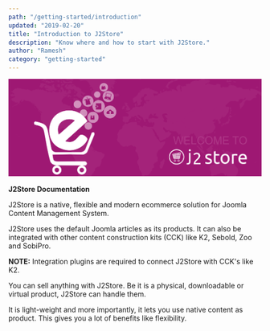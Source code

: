 ```yaml
---
path: "/getting-started/introduction"
updated: "2019-02-20"
title: "Introduction to J2Store"
description: "Know where and how to start with J2Store."
author: "Ramesh"
category: "getting-started"
---
```



![introduction](https://raw.githubusercontent.com/j2store/doc-images/master/getting-started/Introduction/Introduction.png)



**J2Store Documentation**

J2Store is a native, flexible and modern ecommerce solution for Joomla Content Management System.

J2Store uses the default Joomla articles as its products. It can also be integrated with other content construction kits (CCK) like K2, Sebold, Zoo and SobiPro.

**NOTE:** Integration plugins are required to connect J2Store with CCK's like K2.

You can sell anything with J2Store. Be it is a physical, downloadable or virtual product, J2Store can handle them.

It is light-weight and more importantly, it lets you use native content as product. This gives you a lot of benefits like flexibility.